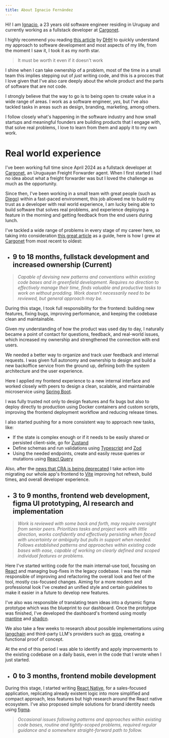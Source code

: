 ```yaml
---
title: About Ignacio Fernández
---
```


Hi! I am [Ignacio](https://www.linkedin.com/in/ignaciofern%C3%A1ndez/), a 23 years old software engineer residing in Uruguay and currently working as a fullstack developer
at [Cargonet](https://www.linkedin.com/company/austral-cargo/posts/?feedView=all).

I highly recommend you reading [this article](https://world.hey.com/dhh/it-must-be-worth-it-even-if-it-doesn-t-work-1e7f49fc) by [DHH](https://world.hey.com/dhh) to quickly
understand my approach to software development and most aspects of my life, from the moment I saw it, I took it as my north star.

> It must be worth it even if it doesn't work

I shine when I can take ownership of a problem, most of the time in a small team this implies stepping out of _just_ writing code, and this is a procces that I love given that I've
also care deeply about the whole product and the parts of software that are not code.

I strongly believe that the way to go is to being open to create value in a wide range of areas. I work as a software engineer, _yes_, but I've also tackled tasks in areas such as
design, branding, marketing, among others.

I follow closely what's happening in the software industry and how small startups and meaningful founders are building products that I engage with, that solve real problems, I love
to learn from them and apply it to my own work.

# Real world experience

I've been working full time since April 2024 as a fullstack developer at [Cargonet](https://www.linkedin.com/company/austral-cargo/posts/?feedView=all), an Uruguayan Freight
Forwarder agent. When I first started I had no idea about what a freight forwarder was but I loved the challenge as much as the opportunity.

Since then, I've been working in a small team with great people (such as [Diego](https://www.linkedin.com/in/diego-villalba-da/)) within a fast-paced environment, this job allowed
me to build my trust as a developer with real world experience, I
am lucky being able to build software that solves real problems, and experience deploying a feature in the morning and getting feedback from the end users during lunch.

I've tackled a wide range of problems in every stage of my career here, so taking into consideration [this great article](https://basecamp.com/handbook/titles-for-programmers) as a
guide, here is how I grew at [Cargonet](https://www.linkedin.com/company/austral-cargo/posts/?feedView=all) from most recent to oldest:

- ## 9 to 18 months, fullstack development and increased ownership (Current)

> _Capable of devising new patterns and conventions within existing code bases and in greenfield development. Requires no direction to effectively manage their time, finds valuable
and productive tasks to work on without prodding. Work doesn’t necessarily need to be reviewed, but general approach may be._


During this stage, I took full responsibility for the frontend: building new features, fixing bugs, improving performance, and keeping the codebase clean and maintainable.

Given my understanding of how the product was used day to day, I naturally became a point of contact for questions, feedback, and real-world issues, which increased my ownership
and strengthened the connection with end users.

We needed a better way to organize and track user feedback and internal requests. I was given full autonomy and ownership to design and build a new backoffice service from the
ground up, defining
both the system architecture and the user experience.

Here I applied my frontend experience to a new internal interface and worked closely with peers to design a clean, scalable, and maintainable microservice
using [Spring Boot](https://spring.io/projects/spring-boot).

I was fully trusted not only to design features and fix bugs but also to deploy directly to production using Docker containers and custom scripts, improving the frontend deployment
workflow and reducing release times.

I also started pushing for a more consistent way to approach new tasks, like:

- If the state is complex enough or if it needs to be easily shared or persisted client-side, go for [Zustand](https://zustand-demo.pmnd.rs/)
- Define schemas and run validations using [Typescript](https://www.typescriptlang.org/) and [Zod](https://zod.dev/)
- Using the needed endpoints, create and easily reuse queries or mutations using [React Query](https://tanstack.com/query/latest)

Also, after the [news that CRA is being deprecated](https://react.dev/blog/2025/02/14/sunsetting-create-react-app) I take action into migrating our whole app's frontend
to [Vite](https://vite.dev/) improving hot refresh, build times, and overall developer experience.

- ## 3 to 9 months, frontend web development, figma UI prototyping, AI research and implementation

> _Work is reviewed with some back and forth, may require oversight from senior peers. Prioritizes tasks and project work with little direction, works confidently and effectively
persisting when faced with uncertainty or ambiguity but pulls in support when needed. Follows established patterns and approaches within existing code bases with ease, capable of
working on clearly defined and scoped individual features or problems._

Here I've started writing code for the main internal-use tool, focusing on [React](https://react.dev/) and managing bug-fixes in the legacy codebase. I was the main responsible of
improving and
refactoring the overall look
and feel of the tool, mostly css-focused changes. Aiming for a more modern and professional look I've created an unified style and certain guidelines to make it easier in a future
to develop new features.

I've also was responsible of translating team ideas into a dynamic figma prototype which was the blueprint to our dashboard. Once the prototype was finished, I've developed the
dashboard's frontend using mostly [mantine](https://mantine.dev/) and [shadcn](https://ui.shadcn.com/charts/area).

We also take a few weeks to research about possible implementations using [langchain](https://www.langchain.com/) and third-party LLM's providers such as [groq](https://groq.com/),
creating a functional proof of concept.

At the end of this period I was able to identify and apply improvements to the existing codebase on a daily basis, even in the code that I wrote when I just started.

- ## 0 to 3 months, frontend mobile development

During this stage, I started writing [React Native](https://reactnative.dev/), for a sales-focused application, replicating already existent logic into more
simplified and compact approach, less features but high research around the React native ecosystem. I've also proposed simple solutions for brand identity needs
using [figma](https://figma.com).

> _Occasional issues following patterns and approaches within existing code bases, routine and tightly-scoped problems, required regular guidance and a somewhere straight-forward
path to follow._





